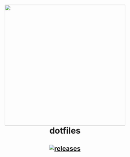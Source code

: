 <h1 align="center">
  <br>
  <img src="https://user-images.githubusercontent.com/15387611/210524697-9c3f3efc-47d4-477e-8053-28854b319faa.png" width="400">
  <br>
  dotfiles
  <br>
</h1>


<h2 align="center">
  <a href="https://github.com/emilHof/dotfiles/releases">
    <img alt="releases" src="https://img.shields.io/github/release/emilHof/dotfiles"/>
  </a>
</h2>
